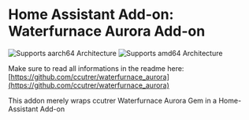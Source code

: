 # Home Assistant Add-on: Waterfurnace Aurora Add-on

![Supports aarch64 Architecture][aarch64-shield]
![Supports amd64 Architecture][amd64-shield]

[aarch64-shield]: https://img.shields.io/badge/aarch64-yes-green.svg
[amd64-shield]: https://img.shields.io/badge/amd64-yes-green.svg

Make sure to read all informations in the readme here: [https://github.com/ccutrer/waterfurnace_aurora](https://github.com/ccutrer/waterfurnace_aurora)

This addon merely wraps ccutrer Waterfurnace Aurora Gem in a Home-Assistant Add-on


